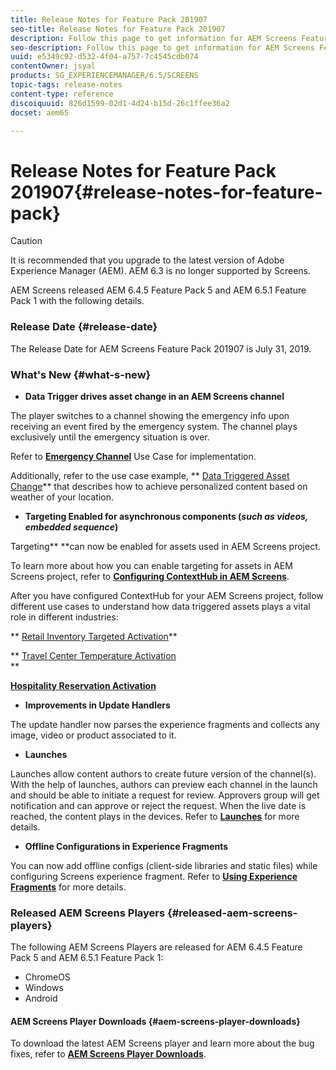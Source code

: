 ```yaml
---
title: Release Notes for Feature Pack 201907
seo-title: Release Notes for Feature Pack 201907
description: Follow this page to get information for AEM Screens Feature Pack 201907 released on July 31, 2019.
seo-description: Follow this page to get information for AEM Screens Feature Pack 201907 released on July 31, 2019.
uuid: e5349c92-d532-4f04-a757-7c4545cdb074
contentOwner: jsyal
products: SG_EXPERIENCEMANAGER/6.5/SCREENS
topic-tags: release-notes
content-type: reference
discoiquuid: 826d1599-02d1-4d24-b15d-26c1ffee36a2
docset: aem65

---
```


# Release Notes for Feature Pack 201907{#release-notes-for-feature-pack}

>[!CAUTION]
>
>It is recommended that you upgrade to the latest version of Adobe Experience Manager (AEM). AEM 6.3 is no longer supported by Screens.

AEM Screens released AEM 6.4.5 Feature Pack 5 and AEM 6.5.1 Feature Pack 1 with the following details.

### Release Date {#release-date}

The Release Date for AEM Screens Feature Pack 201907 is July 31, 2019.

### What's New {#what-s-new}

* **Data Trigger drives asset change in an AEM Screens channel**

The player switches to a channel showing the emergency info upon receiving an event fired by the emergency system. The channel plays exclusively until the emergency situation is over.

Refer to [**Emergency Channel**](../../screens/using/emergency-channel.md) Use Case for implementation.

Additionally, refer to the use case example, ** [Data Triggered Asset Change](../../screens/using/data-triggered-asset-change.md)** that describes how to achieve personalized content based on weather of your location.

* **Targeting Enabled for asynchronous components (*such as videos, embedded sequence*)**

Targeting** **can now be enabled for assets used in AEM Screens project.

To learn more about how you can enable targeting for assets in AEM Screens project, refer to [**Configuring ContextHub in AEM Screens**](../../screens/using/configuring-context-hub.md).

After you have configured ContextHub for your AEM Screens project, follow different use cases to understand how data triggered assets plays a vital role in different industries:

** [Retail Inventory Targeted Activation](../../screens/using/retail-inventory-activation.md)**

** [Travel Center Temperature Activation](../../screens/using/local-temperature-activation.md)  
**

[**Hospitality Reservation Activation**](../../screens/using/hospitality-reservation-activation.md)

* **Improvements in Update Handlers**

The update handler now parses the experience fragments and collects any image, video or product associated to it.

* **Launches**

Launches allow content authors to create future version of the channel(s). With the help of launches, authors can preview each channel in the launch and should be able to initiate a request for review. Approvers group will get notification and can approve or reject the request. When the live date is reached, the content plays in the devices. 
Refer to [**Launches**](../../screens/using/launches.md) for more details.

* **Offline Configurations in Experience Fragments**

You can now add offline configs (client-side libraries and static files) while configuring Screens experience fragment. Refer to [**Using Experience Fragments**](../../screens/using/experience-fragments-in-screens.md) for more details.

### Released AEM Screens Players {#released-aem-screens-players}

The following AEM Screens Players are released for AEM 6.4.5 Feature Pack 5 and AEM 6.5.1 Feature Pack 1:

* ChromeOS
* Windows
* Android

#### AEM Screens Player Downloads  {#aem-screens-player-downloads}

To download the latest AEM Screens player and learn more about the bug fixes, refer to [**AEM Screens Player Downloads**](https://download.macromedia.com/screens/).
